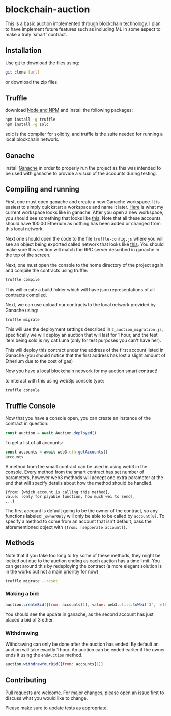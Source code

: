 # blockchain-auction

This is a basic auction implemented through blockchain technology. I plan to have implement future features such as including ML in some aspect to make a truly 'smart' contract.

## Installation

Use [git](https://git-scm.com/) to download the files using:

```bash
git clone [url]
```

or download the zip files.

## Truffle

download [Node and NPM](https://nodejs.org/en/) and install the following packages:

```bash
npm install -g truffle
npm install -g solc
```

solc is the compiler for solidity, and truffle is the suite needed for running a local blockchain network.

## Ganache

install [Ganache](https://trufflesuite.com/ganache/) in order to properly run the project as this was intended to be used with ganache to provide a visual of the accounts during testing.

## Compiling and running

First, one must open ganache and create a new Ganache workspace. It is easiest to simply quickstart a workspace and name it later. [Here](https://github.com/bcm101/blockchain-auction/blob/main/images/ganacheUI.png) is what my current workspace looks like in ganache. After you open a new workspace, you should see something that looks like [this](https://github.com/bcm101/blockchain-auction/blob/main/images/GanacheNewWorkSpace.png). Note that all these accounts should have 100.00 Etherium as nothing has been added or changed from this local network.

Next one should open the code to the file ```truffle-config.js``` where you will see an object being exported called network that looks like [this](https://github.com/bcm101/blockchain-auction/blob/main/images/truffleConfig.png). You should make sure this section will match the RPC server described in ganache in the top of the screen.

Next, one must open the console to the home directory of the project again and compile the contracts using truffle:

```bash
truffle compile
```

This will create a build folder which will have json representations of all contracts compiled.

Next, we can use upload our contracts to the local network provided by Ganache using:

```bash
truffle migrate
```

This will use the deployment settings described in ```2_auction_migration.js```, specifically we will deploy an auction that will last for 1 hour, and the test item being sold is my cat Luna (only for test purposes you can't have her). 

This will deploy this contract under the address of the first account listed in Ganache (you should notice that the first address has lost a slight amount of Etherium due to the cost of gas)

Now you have a local blockchain network for my auction smart contract!

to interact with this using web3js console type:

```bash
truffle console
```

## Truffle Console

Now that you have a console open, you can create an instance of the contract in question:

```javascript
const auction = await Auction.deployed()
```

To get a list of all accounts:

```javascript
const accounts = await web3.eth.getAccounts()
accounts
```

A method from the smart contract can be used in using web3 in the console. Every method from the smart contract has set number of parameters, however web3 methods will accept one extra parameter at the end that will specify details about how the method should be handled.

```
{from: [which account is calling this method], 
value: [only for payable function, how much wei to send],
...}
```

The first account is default going to be the owner of the contract, so any functions labeled ```_ownerOnly``` will only be able to be called by ```account[0]```.
To specify a method to come from an account that isn't default, pass the aforementioned object with ```{from: [sepperate account]}```.

## Methods

Note that if you take too long to try some of these methods, they might be locked out due to the auction ending as each auction has a time limit. You can get around this by redeploying the contract (a more elegant solution is in the works but not a main prioritiy for now)

```bash
truffle migrate --reset
```

### Making a bid:

```javascript
auction.createBid({from: accounts[1], value: web3.utils.toWei('3', 'ether')}
```

You should see the update in ganache, as the second account has just placed a bid of 3 ether.

### Withdrawing

Withdrawing can only be done after the auction has ended! By default an auction will take exactly 1 hour. An auction can be ended earlier if the owner ends it using the ```endAuction``` method.

```javascript
auction.withdrawYourBid({from: accounts[1]}
```

## Contributing
Pull requests are welcome. For major changes, please open an issue first to discuss what you would like to change.

Please make sure to update tests as appropriate.

